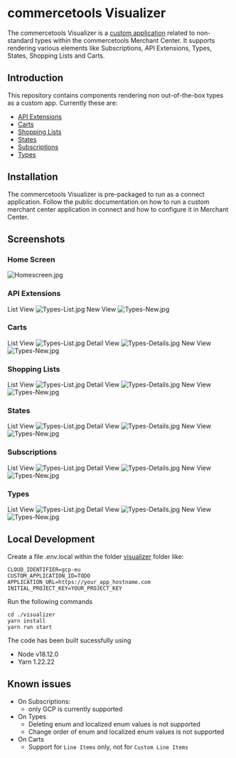 # commercetools Visualizer
The commercetools Visualizer is a [custom application](https://docs.commercetools.com/merchant-center-customizations/custom-applications) related to non-standard types within the commercetools Merchant Center. It supports rendering various elements like Subscriptions, API Extensions, Types, States, Shopping Lists and Carts.

## Introduction

This repository contains components rendering non out-of-the-box types as a custom app. Currently these are:
 * [API Extensions](https://docs.commercetools.com/api/projects/api-extensions)
 * [Carts](https://docs.commercetools.com/api/projects/carts)
 * [Shopping Lists](https://docs.commercetools.com/api/projects/shoppingLists)
 * [States](https://docs.commercetools.com/api/projects/states)
 * [Subscriptions](https://docs.commercetools.com/api/projects/subscriptions)
 * [Types](https://docs.commercetools.com/api/projects/types)

## Installation
The commercetools Visualizer is pre-packaged to run as a connect application. Follow the public documentation on how to run a custom merchant center application in connect and how to configure it in Merchant Center.

## Screenshots

### Home Screen

![Homescreen.jpg](./visualizer/docs/Homescreen.jpg)

### API Extensions

List View
![Types-List.jpg](./visualizer/docs/Extensions-List.jpg)
New View
![Types-New.jpg](./visualizer/docs/Extensions-New.jpg)

### Carts

List View
![Types-List.jpg](./visualizer/docs/Carts-List.jpg)
Detail View
![Types-Details.jpg](./visualizer/docs/Carts-Details.jpg)
New View
![Types-New.jpg](./visualizer/docs/Carts-New.jpg)

### Shopping Lists

List View
![Types-List.jpg](./visualizer/docs/Shoppinglists-List.jpg)
Detail View
![Types-Details.jpg](./visualizer/docs/Shoppinglists-Details.jpg)
New View
![Types-New.jpg](./visualizer/docs/Shoppinglists-New.jpg)

### States

List View
![Types-List.jpg](./visualizer/docs/States-List.jpg)
Detail View
![Types-Details.jpg](./visualizer/docs/States-Details.jpg)
New View
![Types-New.jpg](./visualizer/docs/States-New.jpg)

### Subscriptions

List View
![Types-List.jpg](./visualizer/docs/Subscriptions-List.jpg)
Detail View
![Types-Details.jpg](./visualizer/docs/Subscriptions-Details.jpg)
New View
![Types-New.jpg](./visualizer/docs/Subscriptions-New.jpg)

### Types

List View
![Types-List.jpg](./visualizer/docs/Types-List.jpg)
Detail View
![Types-Details.jpg](./visualizer/docs/Types-Details.jpg)
New View
![Types-New.jpg](./visualizer/docs/Types-New.jpg)

## Local Development

Create a file .env.local within the folder [visualizer](./visualizer) folder like:
```dotenv    
CLOUD_IDENTIFIER=gcp-eu
CUSTOM_APPLICATION_ID=TODO
APPLICATION_URL=https://your_app_hostname.com
INITIAL_PROJECT_KEY=YOUR_PROJECT_KEY
```
Run the following commands

```shell    
cd ./visualizer
yarn install
yarn run start
```

The code has been built sucessfully using 
* Node v18.12.0
* Yarn 1.22.22

## Known issues
 - On Subscriptions:
   - only GCP is currently supported
 - On Types
   - Deleting enum and localized enum values is not supported
   - Change order of enum and localized enum values is not supported
 - On Carts
   - Support for `Line Items` only, not for `Custom Line Items`